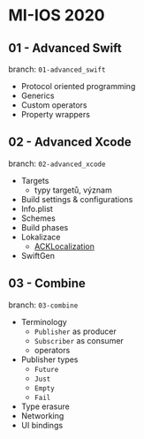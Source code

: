 # MI-IOS 2020

## 01 - Advanced Swift
branch: `01-advanced_swift`
* Protocol oriented programming
* Generics
* Custom operators
* Property wrappers

## 02 - Advanced Xcode
branch: `02-advanced_xcode`
* Targets
    - typy targetů, význam
* Build settings & configurations
* Info.plist
* Schemes
* Build phases
* Lokalizace
    - [ACKLocalization](https://github.com/AckeeCZ/ACKLocalization)
* SwiftGen

## 03 - Combine
branch: `03-combine`
* Terminology
    * `Publisher` as producer
    * `Subscriber` as consumer
    * operators
* Publisher types
    * `Future`
    * `Just`
    * `Empty`
    * `Fail`
* Type erasure
* Networking
* UI bindings
